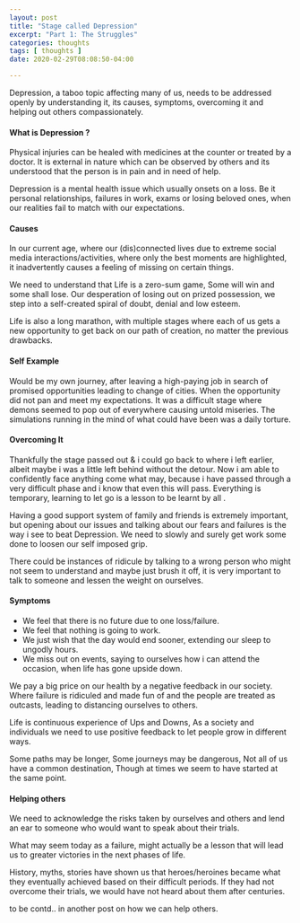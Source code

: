 ```yaml
---
layout: post
title: "Stage called Depression"
excerpt: "Part 1: The Struggles"
categories: thoughts
tags: [ thoughts ]
date: 2020-02-29T08:08:50-04:00

---
```


Depression, a taboo topic affecting many of us, needs to be addressed
openly by understanding it, its causes, symptoms, overcoming it and helping out others compassionately.

#### What is Depression ?

Physical injuries can be healed with medicines at the counter or treated by a doctor. It is external in nature which can be observed by others and its understood that the person is in pain and in need of help.

Depression is a mental health issue which usually onsets on a loss.
Be it personal relationships, failures in work, exams or losing beloved ones, when our realities fail to match with our expectations.

#### Causes

In our current age, where our (dis)connected lives due to extreme social media interactions/activities, where only the best moments are highlighted, it inadvertently causes a feeling of missing on certain things.

We need to understand that Life is a zero-sum game, Some will win and some shall lose. Our desperation of losing out on prized possession, we step into a self-created spiral of doubt, denial and low esteem.

Life is also a long marathon, with multiple stages where each of us gets a new opportunity to get back on our path of creation, no matter the previous drawbacks.

#### Self Example

Would be my own journey, after leaving a high-paying job in search of
promised opportunities leading to change of cities. When the opportunity did not pan and meet my expectations. It was a difficult stage where demons seemed to pop out of everywhere causing untold miseries. The simulations running in the mind of what could have been was a daily torture.

#### Overcoming It
Thankfully the stage passed out & i could go back to where i left earlier, albeit maybe i was a little left behind without the detour.
Now i am able to confidently face anything come what may, because i have passed through a very difficult phase and i know that even this will pass. Everything is temporary, learning to let go is a lesson to be learnt by all .

Having a good support system of family and friends is extremely important, but opening about our issues and talking about our fears and failures is the way i see to beat Depression. We need to slowly and surely get work some done to loosen our self imposed grip.

There could be instances of ridicule by talking to a wrong person who might not seem to understand and maybe just brush it off, it is very important to talk to someone and lessen the weight on ourselves.


#### Symptoms

* We feel that there is no future due to one loss/failure.
* We feel that nothing is going to work.
* We just wish that the day would end sooner, extending our sleep to ungodly hours.
* We miss out on events, saying to ourselves how i can attend the occasion, when life has gone upside down.

We pay a big price on our health by a negative feedback in our society.
Where failure is ridiculed and made fun of and the people are treated as outcasts, leading to distancing ourselves to others.

Life is continuous experience of Ups and Downs, As a society and individuals we need to use positive feedback to let people grow in different ways.

Some paths may be longer,
Some journeys may be dangerous,
Not all of us have a common destination,
Though at times we seem to have started at the same point.


#### Helping others
We need to acknowledge the risks taken by ourselves and others and lend an ear to someone who would want to speak about their trials.

What may seem today as a failure, might actually be a lesson that will lead us to greater victories in the next phases of life.

History, myths, stories have shown us that heroes/heroines became what they eventually achieved based on their difficult periods. If they had not overcome their trials, we would have not heard about them after centuries.


to be contd.. in another post on how we can help others. 
